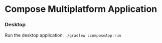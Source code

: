 # Compose Multiplatform Application

### Desktop
Run the desktop application: `./gradlew :composeApp:run`

